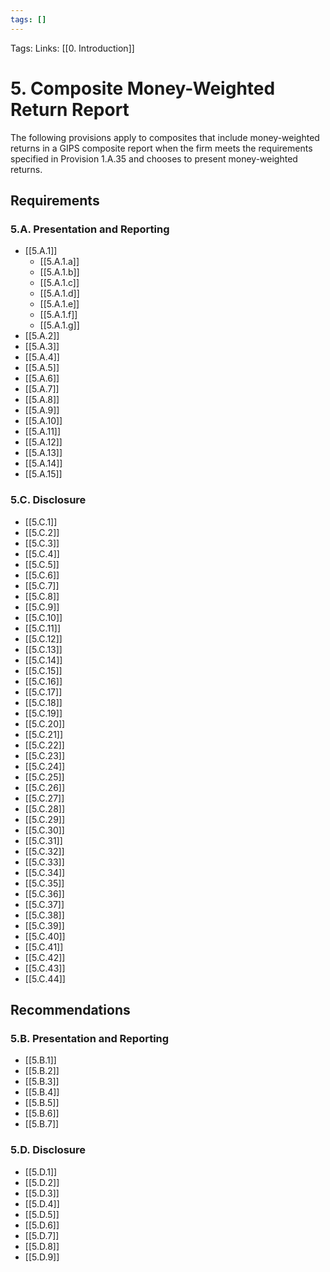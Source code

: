 ```yaml
---
tags: []
---
```

Tags: 
Links: [[0. Introduction]]
# 5. Composite Money-Weighted Return Report
The following provisions apply to composites that include money-weighted returns in a GIPS composite report when the firm meets the requirements specified in Provision 1.A.35 and chooses to present money-weighted returns.
## Requirements
### 5.A. Presentation and Reporting
- [[5.A.1]]
	- [[5.A.1.a]]
	- [[5.A.1.b]]
	- [[5.A.1.c]]
	- [[5.A.1.d]]
	- [[5.A.1.e]]
	- [[5.A.1.f]]
	- [[5.A.1.g]]
- [[5.A.2]]
- [[5.A.3]]
- [[5.A.4]]
- [[5.A.5]]
- [[5.A.6]]
- [[5.A.7]]
- [[5.A.8]]
- [[5.A.9]]
- [[5.A.10]]
- [[5.A.11]]
- [[5.A.12]]
- [[5.A.13]]
- [[5.A.14]]
- [[5.A.15]]
### 5.C. Disclosure
- [[5.C.1]]
- [[5.C.2]]
- [[5.C.3]]
- [[5.C.4]]
- [[5.C.5]]
- [[5.C.6]]
- [[5.C.7]]
- [[5.C.8]]
- [[5.C.9]]
- [[5.C.10]]
- [[5.C.11]]
- [[5.C.12]]
- [[5.C.13]]
- [[5.C.14]]
- [[5.C.15]]
- [[5.C.16]]
- [[5.C.17]]
- [[5.C.18]]
- [[5.C.19]]
- [[5.C.20]]
- [[5.C.21]]
- [[5.C.22]]
- [[5.C.23]]
- [[5.C.24]]
- [[5.C.25]]
- [[5.C.26]]
- [[5.C.27]]
- [[5.C.28]]
- [[5.C.29]]
- [[5.C.30]]
- [[5.C.31]]
- [[5.C.32]]
- [[5.C.33]]
- [[5.C.34]]
- [[5.C.35]]
- [[5.C.36]]
- [[5.C.37]]
- [[5.C.38]]
- [[5.C.39]]
- [[5.C.40]]
- [[5.C.41]]
- [[5.C.42]]
- [[5.C.43]]
- [[5.C.44]]
## Recommendations
### 5.B. Presentation and Reporting
- [[5.B.1]]
- [[5.B.2]]
- [[5.B.3]]
- [[5.B.4]]
- [[5.B.5]]
- [[5.B.6]]
- [[5.B.7]]
### 5.D. Disclosure
- [[5.D.1]]
- [[5.D.2]]
- [[5.D.3]]
- [[5.D.4]]
- [[5.D.5]]
- [[5.D.6]]
- [[5.D.7]]
- [[5.D.8]]
- [[5.D.9]]
